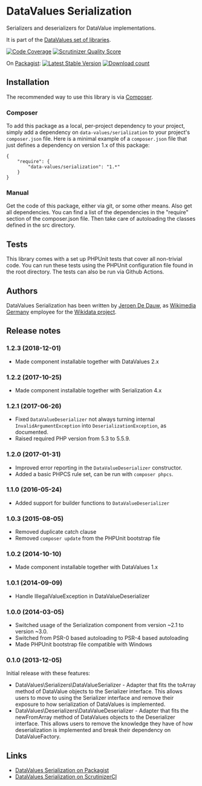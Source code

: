 # DataValues Serialization

Serializers and deserializers for DataValue implementations.

It is part of the [DataValues set of libraries](https://github.com/DataValues).

[![Code Coverage](https://scrutinizer-ci.com/g/DataValues/Serialization/badges/coverage.png?s=3e52443ffbf18b98804feb7c02ba4416f3f986cb)](https://scrutinizer-ci.com/g/DataValues/Serialization/)
[![Scrutinizer Quality Score](https://scrutinizer-ci.com/g/DataValues/Serialization/badges/quality-score.png?s=818787ea88853bbfb76dc226eb4ab755729141c5)](https://scrutinizer-ci.com/g/DataValues/Serialization/)

On [Packagist](https://packagist.org/packages/data-values/serialization):
[![Latest Stable Version](https://poser.pugx.org/data-values/serialization/version.png)](https://packagist.org/packages/data-values/serialization)
[![Download count](https://poser.pugx.org/data-values/serialization/d/total.png)](https://packagist.org/packages/data-values/serialization)

## Installation

The recommended way to use this library is via [Composer](http://getcomposer.org/).

### Composer

To add this package as a local, per-project dependency to your project, simply add a
dependency on `data-values/serialization` to your project's `composer.json` file.
Here is a minimal example of a `composer.json` file that just defines a dependency on
version 1.x of this package:

    {
        "require": {
            "data-values/serialization": "1.*"
        }
    }

### Manual

Get the code of this package, either via git, or some other means. Also get all dependencies.
You can find a list of the dependencies in the "require" section of the composer.json file.
Then take care of autoloading the classes defined in the src directory.

## Tests

This library comes with a set up PHPUnit tests that cover all non-trivial code. You can run these
tests using the PHPUnit configuration file found in the root directory. The tests can also be run
via Github Actions.

## Authors

DataValues Serialization has been written by [Jeroen De Dauw](https://github.com/JeroenDeDauw),
as [Wikimedia Germany](https://wikimedia.de) employee for the [Wikidata project](https://wikidata.org/).

## Release notes

### 1.2.3 (2018-12-01)

* Made component installable together with DataValues 2.x

### 1.2.2 (2017-10-25)

* Made component installable together with Serialization 4.x

### 1.2.1 (2017-06-26)

* Fixed `DataValueDeserializer` not always turning internal `InvalidArgumentException` into
  `DeserializationException`, as documented.
* Raised required PHP version from 5.3 to 5.5.9.

### 1.2.0 (2017-01-31)

* Improved error reporting in the `DataValueDeserializer` constructor.
* Added a basic PHPCS rule set, can be run with `composer phpcs`.

### 1.1.0 (2016-05-24)

* Added support for builder functions to `DataValueDeserializer`

### 1.0.3 (2015-08-05)

* Removed duplicate catch clause
* Removed `composer update` from the PHPUnit bootstrap file

### 1.0.2 (2014-10-10)

* Made component installable together with DataValues 1.x

### 1.0.1 (2014-09-09)

* Handle IllegalValueException in DataValueDeserializer

### 1.0.0 (2014-03-05)

* Switched usage of the Serialization component from version ~2.1 to version ~3.0.
* Switched from PSR-0 based autoloading to PSR-4 based autoloading
* Made PHPUnit bootstrap file compatible with Windows

### 0.1.0 (2013-12-05)

Initial release with these features:

* DataValues\Serializers\DataValueSerializer - Adapter that fits the toArray method of DataValue
objects to the Serializer interface. This allows users to move to using the Serializer interface
and remove their exposure to how serialization of DataValues is implemented.
* DataValues\Deserializers\DataValueDeserializer - Adapter that fits the newFromArray method of
DataValues objects to the Deserializer interface. This allows users to remove the knowledge they
have of how deserialization is implemented and break their dependency on DataValueFactory.

## Links

* [DataValues Serialization on Packagist](https://packagist.org/packages/data-values/serialization)
* [DataValues Serialization on ScrutinizerCI](https://scrutinizer-ci.com/g/DataValues/Serialization/)

